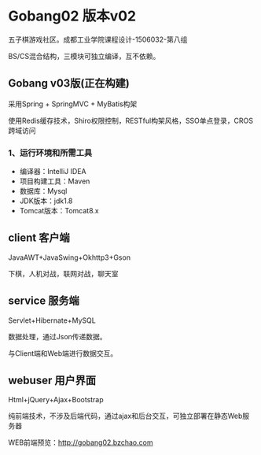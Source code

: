 # Gobang02 版本v02
五子棋游戏社区。成都工业学院课程设计-1506032-第八组

BS/CS混合结构，三模块可独立编译，互不依赖。

## Gobang v03版(正在构建)

采用Spring + SpringMVC + MyBatis构架

使用Redis缓存技术，Shiro权限控制，RESTful构架风格，SSO单点登录，CROS跨域访问

### 1、运行环境和所需工具
* 编译器：IntelliJ IDEA
* 项目构建工具：Maven
* 数据库：Mysql
* JDK版本：jdk1.8
* Tomcat版本：Tomcat8.x

## client 客户端
 JavaAWT+JavaSwing+Okhttp3+Gson
 
下棋，人机对战，联网对战，聊天室


## service 服务端
Servlet+Hibernate+MySQL

数据处理，通过Json传递数据。

与Client端和Web端进行数据交互。


## webuser 用户界面
Html+jQuery+Ajax+Bootstrap

纯前端技术，不涉及后端代码，通过ajax和后台交互，可独立部署在静态Web服务器

WEB前端预览：http://gobang02.bzchao.com
